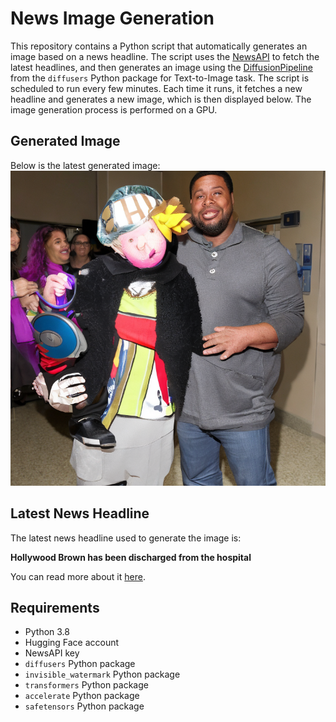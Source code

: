# News Image Generation
This repository contains a Python script that automatically generates an image based on a news headline. The script uses the [NewsAPI](https://newsapi.org/) to fetch the latest headlines, and then generates an image using the [DiffusionPipeline](https://github.com/huggingface/diffusers) from the `diffusers` Python package for Text-to-Image task.
The script is scheduled to run every few minutes. Each time it runs, it fetches a new headline and generates a new image, which is then displayed below. The image generation process is performed on a GPU.

## Generated Image
Below is the latest generated image:
![Generated Image](image.png)

## Latest News Headline
The latest news headline used to generate the image is:

**Hollywood Brown has been discharged from the hospital**

You can read more about it [here](https://news.google.com/rss/articles/CBMitgFBVV95cUxNU1FwTmprNURxamRIX1hNQXBLTEgyLUExUWVQenZ0OGVQWFJJbTd3VUlUNzNIMVpERDl0c2cyMXh6OEVXeHNiekFkQ1pqejVxbEY3TTEwMnREYUZ5Wnh6ZzZFVXpwOXRUendRbERodnBURHpraDZnMXRXYU1ScFJuSXY1UXkyYlc4Z0FhWXB6U0MySll0dGJ1Wmx6b0N3d08ydWdPSkMtZmx5amE2T21YZU53bV81QQ?oc=5).

## Requirements
- Python 3.8
- Hugging Face account
- NewsAPI key
- `diffusers` Python package
- `invisible_watermark` Python package
- `transformers` Python package
- `accelerate` Python package
- `safetensors` Python package
